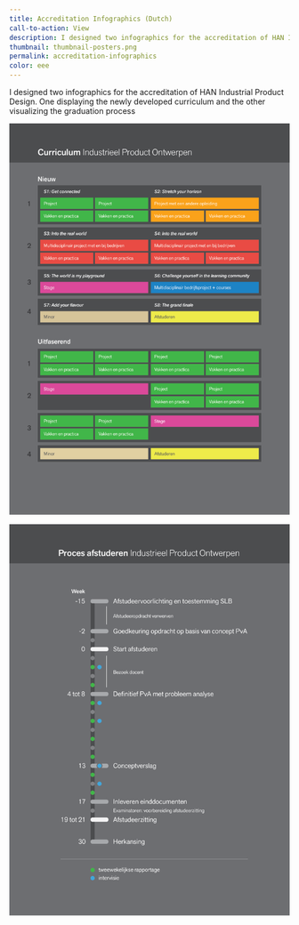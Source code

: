 ```yaml
---
title: Accreditation Infographics (Dutch)
call-to-action: View
description: I designed two infographics for the accreditation of HAN Industrial Product Design.
thumbnail: thumbnail-posters.png
permalink: accreditation-infographics
color: eee
---
```


I designed two infographics for the accreditation of HAN Industrial Product Design. One displaying the newly developed curriculum and the other visualizing the graduation process


![Poster](/img/poster-2.png)

![Poster](/img/poster-1.png)
